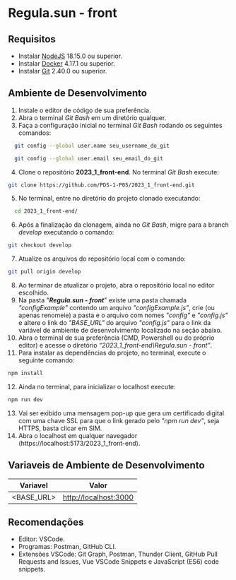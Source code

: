 # Regula.sun - front

## Requisitos
  - Instalar [NodeJS](https://nodejs.org/en) 18.15.0 ou superior.
  - Instalar [Docker](https://docs.docker.com/desktop/install/windows-install/) 4.17.1 ou superior.
  - Instalar [Git](https://git-scm.com/downloads) 2.40.0 ou superior.
  
## Ambiente de Desenvolvimento
  1. Instale o editor de código de sua preferência.
  2. Abra o terminal _Git Bash_ em um diretório qualquer.
  3. Faça a configuração inicial no terminal _Git Bash_ rodando os seguintes comandos:
  ````sh
    git config --global user.name seu_username_do_git
  ````
  ````sh
    git config --global user.email seu_email_do_git
  ````
  4. Clone o repositório **2023_1_front-end**. No terminal _Git Bash_ execute:
  ````sh
  git clone https://github.com/PDS-1-P05/2023_1_front-end.git
  ````
  5. No terminal, entre no diretório do projeto clonado executando:
  ````sh
    cd 2023_1_front-end/
  ````
  6. Após a finalização da clonagem, ainda no _Git Bash_, migre para a branch _develop_ executando o comando:
  ````sh
  git checkout develop
  ````
  7. Atualize os arquivos do repositório local com o comando:
  ````sh
  git pull origin develop
  ````
  8. Ao terminar de atualizar o projeto, abra o repositório local no editor escolhido.
  9. Na pasta "**_Regula.sun - front_**" existe uma pasta chamada _"configExample"_ contendo um arquivo _"configExample.js"_, crie (ou apenas renomeie) a pasta e o arquivo com nomes _"config"_ e _"config.js"_ e altere o link do _"BASE_URL"_ do arquivo _"config.js"_ para o link da variável de ambiente de desenvolvimento localizado na seção abaixo.
  10. Abra o terminal de sua preferência (CMD, Powershell ou do próprio editor) e acesse o diretório _“2023_1_front-end\Regula.sun - front”_.
  11. Para instalar as dependências do projeto, no terminal, execute o seguinte comando:
  ````sh
  npm install
  ````
  12. Ainda no terminal, para inicializar o localhost execute:
  ````sh
  npm run dev
  ````
  13. Vai ser exibido uma mensagem pop-up que gera um certificado digital com uma chave SSL para que o link gerado pelo _"npm run dev"_, seja HTTPS, basta clicar em SIM.
  14. Abra o localhost em qualquer navegador (https://localhost:5173/2023_1_front-end).
  
## Variaveis de Ambiente de Desenvolvimento
  | Variavel  | Valor |
  | --------- | --------- |
  | <BASE_URL> | <http://localhost:3000> |
  
## Recomendações
  - Editor: VSCode.
  - Programas: Postman, GitHub CLI.
  - Extensões VSCode: Git Graph, Postman, Thunder Client, GitHub Pull Requests and Issues, Vue VSCode Snippets e JavaScript (ES6) code snippets.
